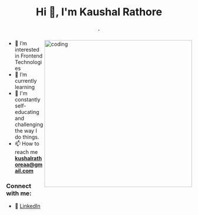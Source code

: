 <h1 align="center">Hi 👋, I'm Kaushal Rathore</h1>

<h5 align="center">.</h5>

<img align="right" alt="coding" width="400" src="https://user-images.githubusercontent.com/55389276/140866485-8fb1c876-9a8f-4d6a-98dc-08c4981eaf70.gif">

- 👀 I’m interested in Frontend Technologies
- 🌱 I’m currently learning
- 💞️ I'm constantly self-educating and challenging the way I do things.
- 📫 How to reach me **kushalrathoreaa@gmail.com**


<h3 align="left">Connect with me:</h3>

- 📌 
[LinkedIn](https://linkedin.com/in/kaushal-rathore)
